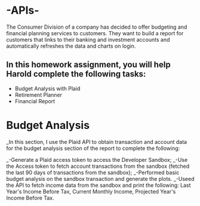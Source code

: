 # -APIs-
The Consumer Division of a company has decided to offer budgeting and financial planning services to customers. They want to build a report for customers that links to their banking and investment accounts and automatically refreshes the data and charts on login.

## In this homework assignment, you will help Harold complete the following tasks:

- Budget Analysis with Plaid
- Retirement Planner
- Financial Report

# Budget Analysis
_In this section, I use the Plaid API to obtain transaction and account data for the budget analysis section of the report to complete the following:

_-Generate a Plaid access token to access the Developer Sandbox;
_-Use the Access token to fetch account transactions from the sandbox (fetched the last 90 days of transactions from the sandbox);
_-Performed basic budget analysis on the sandbox transaction and generate the plots.
_-Useed the API to fetch income data from the sandbox and print the following: Last Year's Income Before Tax, Current Monthly Income, Projected Year's Income Before Tax.

#

